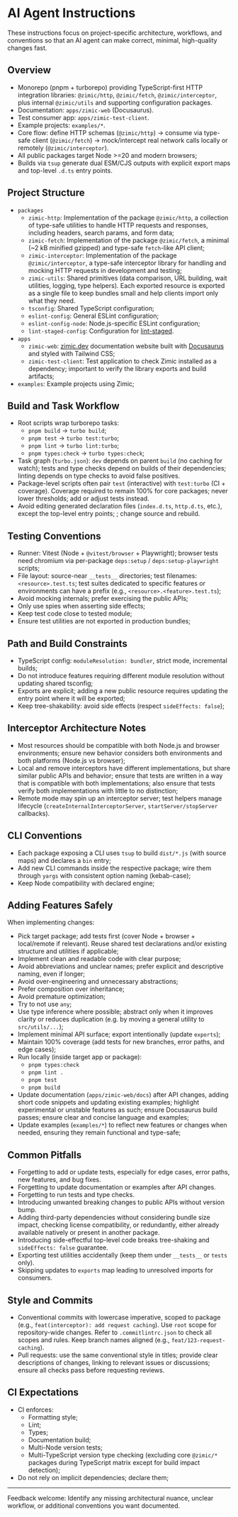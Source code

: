 # AI Agent Instructions

These instructions focus on project-specific architecture, workflows, and conventions so that an AI agent can make
correct, minimal, high-quality changes fast.

## Overview

- Monorepo (pnpm + turborepo) providing TypeScript-first HTTP integration libraries: `@zimic/http`, `@zimic/fetch`,
  `@zimic/interceptor`, plus internal `@zimic/utils` and supporting configuration packages.
- Documentation: `apps/zimic-web` (Docusaurus).
- Test consumer app: `apps/zimic-test-client`.
- Example projects: `examples/*`.
- Core flow: define HTTP schemas (`@zimic/http`) -> consume via type-safe client (`@zimic/fetch`) -> mock/intercept real
  network calls locally or remotely (`@zimic/interceptor`).
- All public packages target Node >=20 and modern browsers;
- Builds via `tsup` generate dual ESM/CJS outputs with explicit export maps and top-level `.d.ts` entry points.

## Project Structure

- `packages`
  - `zimic-http`: Implementation of the package `@zimic/http`, a collection of type-safe utilities to handle HTTP
    requests and responses, including headers, search params, and form data;
  - `zimic-fetch`: Implementation of the package `@zimic/fetch`, a minimal (~2 kB minified gzipped) and type-safe
    `fetch`-like API client;
  - `zimic-interceptor`: Implementation of the package `@zimic/interceptor`, a type-safe interceptor library for
    handling and mocking HTTP requests in development and testing;
  - `zimic-utils`: Shared primitives (data comparison, URL building, wait utilities, logging, type helpers). Each
    exported resource is exported as a single file to keep bundles small and help clients import only what they need.
  - `tsconfig`: Shared TypeScript configuration;
  - `eslint-config`: General ESLint configuration;
  - `eslint-config-node`: Node.js-specific ESLint configuration;
  - `lint-staged-config`: Configuration for [lint-staged](https://github.com/lint-staged/lint-staged).
- `apps`
  - `zimic-web`: [zimic.dev](https://zimic.dev) documentation website built with [Docusaurus](https://docusaurus.io) and
    styled with Tailwind CSS;
  - `zimic-test-client`: Test application to check Zimic installed as a dependency; important to verify the library
    exports and build artifacts;
- `examples`: Example projects using Zimic;

## Build and Task Workflow

- Root scripts wrap turborepo tasks:
  - `pnpm build` -> `turbo build`;
  - `pnpm test` -> `turbo test:turbo`;
  - `pnpm lint` -> `turbo lint:turbo`;
  - `pnpm types:check` -> `turbo types:check`;
- Task graph (`turbo.json`): `dev` depends on parent `build` (no caching for watch); tests and type checks depend on
  builds of their dependencies; linting depends on type checks to avoid false positives.
- Package-level scripts often pair `test` (interactive) with `test:turbo` (CI + coverage). Coverage required to remain
  100% for core packages; never lower thresholds; add or adjust tests instead.
- Avoid editing generated declaration files (`index.d.ts`, `http.d.ts`, etc.), except the top-level entry points; ;
  change source and rebuild.

## Testing Conventions

- Runner: Vitest (Node + `@vitest/browser` + Playwright); browser tests need chromium via per-package `deps:setup` /
  `deps:setup-playwright` scripts;
- File layout: source-near `__tests__` directories; test filenames: `<resource>.test.ts`; test suites dedicated to
  specific features or environments can have a prefix (e.g., `<resource>.<feature>.test.ts`);
- Avoid mocking internals; prefer exercising the public APIs;
- Only use spies when asserting side effects;
- Keep test code close to tested module;
- Ensure test utilities are not exported in production bundles;

## Path and Build Constraints

- TypeScript config: `moduleResolution: bundler`, strict mode, incremental builds;
- Do not introduce features requiring different module resolution without updating shared tsconfig;
- Exports are explicit; adding a new public resource requires updating the entry point where it will be exported;
- Keep tree-shakability: avoid side effects (respect `sideEffects: false`);

## Interceptor Architecture Notes

- Most resources should be compatible with both Node.js and browser environments; ensure new behavior considers both
  environments and both platforms (Node.js vs browser);
- Local and remove interceptors have different implementations, but share similar public APIs and behavior; ensure that
  tests are written in a way that is compatible with both implementations; also ensure that tests verify both
  implementations with little to no distinction;
- Remote mode may spin up an interceptor server; test helpers manage lifecycle (`createInternalInterceptorServer`,
  `startServer/stopServer` callbacks).

## CLI Conventions

- Each package exposing a CLI uses `tsup` to build `dist/*.js` (with source maps) and declares a `bin` entry;
- Add new CLI commands inside the respective package; wire them through `yargs` with consistent option naming
  (kebab-case);
- Keep Node compatibility with declared engine;

## Adding Features Safely

When implementing changes:

- Pick target package; add tests first (cover Node + browser + local/remote if relevant). Reuse shared test declarations
  and/or existing structure and utilities if applicable;
- Implement clean and readable code with clear purpose;
- Avoid abbreviations and unclear names; prefer explicit and descriptive naming, even if longer;
- Avoid over-engineering and unnecessary abstractions;
- Prefer composition over inheritance;
- Avoid premature optimization;
- Try to not use `any`;
- Use type inference where possible; abstract only when it improves clarity or reduces duplication (e.g. by moving a
  general utility to `src/utils/...`);
- Implement minimal API surface; export intentionally (update `exports`);
- Maintain 100% coverage (add tests for new branches, error paths, and edge cases);
- Run locally (inside target app or package):
  - `pnpm types:check`
  - `pnpm lint .`
  - `pnpm test`
  - `pnpm build`
- Update documentation (`apps/zimic-web/docs`) after API changes, adding short code snippets and updating existing
  examples; highlight experimental or unstable features as such; ensure Docusaurus build passes; ensure clear and
  concise language and examples;
- Update examples (`examples/*`) to reflect new features or changes when needed, ensuring they remain functional and
  type-safe;

## Common Pitfalls

- Forgetting to add or update tests, especially for edge cases, error paths, new features, and bug fixes.
- Forgetting to update documentation or examples after API changes.
- Forgetting to run tests and type checks.
- Introducing unwanted breaking changes to public APIs without version bump.
- Adding third-party dependencies without considering bundle size impact, checking license compatibility, or
  redundantly, either already available natively or present in another package.
- Introducing side-effectful top-level code breaks tree-shaking and `sideEffects: false` guarantee.
- Exporting test utilities accidentally (keep them under `__tests__` or `tests` only).
- Skipping updates to `exports` map leading to unresolved imports for consumers.

## Style and Commits

- Conventional commits with lowercase imperative, scoped to package (e.g., `feat(interceptor): add request caching`).
  Use `root` scope for repository-wide changes. Refer to `.commitlintrc.json` to check all scopes and rules. Keep branch
  names aligned (e.g., `feat/123-request-caching`).
- Pull requests: use the same conventional style in titles; provide clear descriptions of changes, linking to relevant
  issues or discussions; ensure all checks pass before requesting reviews.

## CI Expectations

- CI enforces:
  - Formatting style;
  - Lint;
  - Types;
  - Documentation build;
  - Multi-Node version tests;
  - Multi-TypeScript version type checking (excluding core `@zimic/*` packages during TypeScript matrix except for build
    impact detection);
- Do not rely on implicit dependencies; declare them;

---

Feedback welcome: Identify any missing architectural nuance, unclear workflow, or additional conventions you want
documented.
